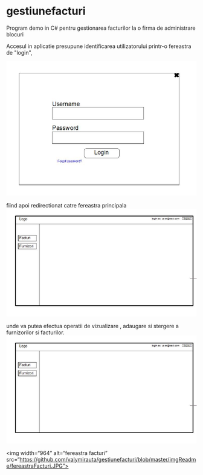 # gestiunefacturi
Program demo in C# pentru gestionarea facturilor la o firma de administrare blocuri

Accesul in aplicatie presupune identificarea utilizatorului printr-o fereastra de "login", 

![alt text](https://github.com/valymirauta/gestiunefacturi/blob/master/imgReadme/login.JPG)

fiind apoi redirectionat catre fereastra principala
![alt text](https://github.com/valymirauta/gestiunefacturi/blob/master/imgReadme/fereastraPrincipala.JPG)

unde va putea efectua operatii de vizualizare , adaugare si stergere a furnizorilor si facturilor.
![Image](https://github.com/valymirauta/gestiunefacturi/blob/master/imgReadme/fereastraPrincipala.JPG)

<img width=“964” alt=“fereastra facturi” src=“https://github.com/valymirauta/gestiunefacturi/blob/master/imgReadme/fereastraFacturi.JPG”>


